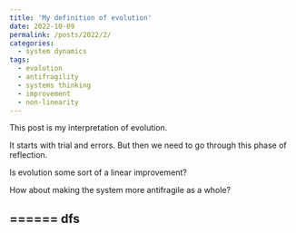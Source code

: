 ```yaml
---
title: 'My definition of evolution'
date: 2022-10-09
permalink: /posts/2022/2/
categories: 
  - system dynamics
tags:
  - evolution
  - antifragility
  - systems thinking
  - improvement
  - non-linearity
---
```

This post is my interpretation of evolution.

It starts with trial and errors. 
But then we need to go through this phase of reflection.

Is evolution some sort of a linear improvement?

How about making the system more antifragile as a whole?

======
dfs
----

